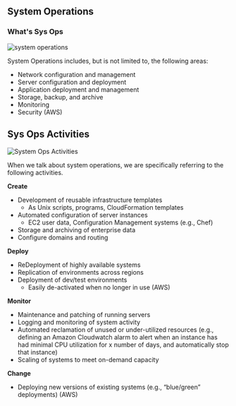 ## System Operations
### What's Sys Ops
![system operations](ref/sys_ops.png)

System Operations includes, but is not limited to, the following areas: 
- Network configuration and management
- Server configuration and deployment
- Application deployment and management
- Storage, backup, and archive
- Monitoring
- Security (AWS)

## Sys Ops Activities
![System Ops Activities](ref/sys_ops_activities.png)

When we talk about system operations, we are specifically referring to the following activities.

**Create**
- Development of reusable infrastructure templates 
    - As Unix scripts, programs, CloudFormation templates
- Automated configuration of server instances 
    - EC2 user data, Configuration Management systems (e.g., Chef)
- Storage and archiving of enterprise data 
- Configure domains and routing 

**Deploy** 
- ReDeployment of highly available systems 
- Replication of environments across regions 
- Deployment of dev/test environments
    - Easily de-activated when no longer in use (AWS)
    
**Monitor**
-	Maintenance and patching of running servers
-	Logging and monitoring of system activity
-	Automated reclamation of unused or under-utilized resources (e.g., defining an Amazon Cloudwatch alarm to alert when an instance has had minimal CPU utilization for x number of days, and automatically stop that instance)
-	Scaling of systems to meet on-demand capacity

**Change**
-	Deploying new versions of existing systems (e.g., “blue/green” deployments) (AWS)
<!--stackedit_data:
eyJoaXN0b3J5IjpbMjExMTY1NzE5XX0=
-->